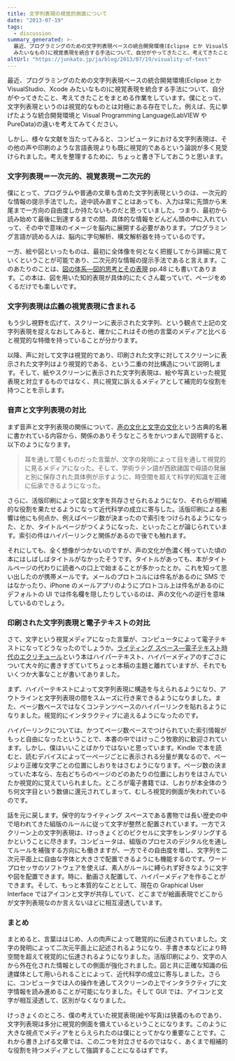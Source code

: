 ```yaml
---
title: 文字列表現の視覚的側面について
date: "2013-07-19"
tags:
  - discussion
summary_generated: >-
  最近、プログラミングのための文字列表現ベースの統合開発環境(Eclipse とか VisualStudio、Xcode
  みたいなもの)に視覚表現を統合する手法について、自分がやってきたこと、考えてきたことをまとめる作業をしています。僕にとって、文字列表現というのは視覚的なも...
altUrl: "https://junkato.jp/ja/blog/2013/07/19/visuality-of-text"
---
```


最近、プログラミングのための文字列表現ベースの統合開発環境(Eclipse とか VisualStudio、Xcode みたいなもの)に視覚表現を統合する手法について、自分がやってきたこと、考えてきたことをまとめる作業をしています。僕にとって、文字列表現というのは視覚的なものとは対極にある存在でした。例えば、先に挙げたような統合開発環境と Visual Programming Language(LabVIEW や PureData)の違いを考えてみてください。

しかし、様々な文献を当たってみると、コンピュータにおける文字列表現は、その他の声や印刷のような言語表現よりも既に視覚的であるという論説が多く見受けられました。考えを整理するために、ちょっと書き下しておこうと思います。

### 文字列表現＝一次元的、視覚表現＝二次元的

僕にとって、プログラムや普通の文章も含めた文字列表現というのは、一次元的な情報の提示手法でした。途中読み直すことはあっても、入力は常に先頭から末尾まで一方向の自由度しか持たないものだと思っていました。つまり、最初から読み始めて最後に到達するまでの間、具体的な情報をどんどん頭の中に入れていって、その中で意味のイメージを脳内に展開する必要があります。プログラミング言語が読める人は、脳内に字句解析、構文解析器を持っているのです。

一方、絵や図といったものは、最初に全体像を何となく把握してから詳細に見ていくということが可能であり、二次元的な情報の提示手法であると言えます。このあたりのことは、[図の体系―図的思考とその表現](http://www.amazon.co.jp/gp/product/4817160144/ref=as_li_ss_tl?ie=UTF8&camp=247&creative=7399&creativeASIN=4817160144&linkCode=as2&tag=dmjp07-22) pp.48 にも書いてあります。この本は、図を用いた知的表現が具体的にたくさん載っていて、ページをめくるだけでも楽しいです。

### 文字列表現は広義の視覚表現に含まれる

もう少し視野を広げて、スクリーンに表示された文字列、という観点で上記の文字列表現を捉えなおしてみると、確かにこれはその他の言葉のメディアと比べると視覚的な特徴を持っていることが分かります。

以降、声に対して文字は視覚的であり、印刷された文字に対してスクリーンに表示された文字列はより視覚的である、という二重の対比構造について説明します。そして、紙やスクリーンに表示された文字列表現は、絵や写真といった視覚表現と対立するものではなく、共に視覚に訴えるメディアとして補完的な役割を持つことを示します。

### 音声と文字列表現の対比

まず音声と文字列表現の関係について、[声の文化と文字の文化](http://www.amazon.co.jp/gp/product/4938661365/ref=as_li_ss_tl?ie=UTF8&camp=247&creative=7399&creativeASIN=4938661365&linkCode=as2&tag=dmjp07-22)という古典的名著に書かれている内容から、関係のありそうなところをかいつまんで説明すると、以下のようになります。

> 耳を通して聞くものだった言葉が、文字の発明によって目を通して視覚的に見るメディアになった。そして、学術ラテン語が西欧諸国で母語の発展と別に保存された具体例が示すように、時空間を超えて科学的知識を正確に伝承できるようになった。

さらに、活版印刷によって図と文字を共存させられるようになり、それらが相補的な役割を果たせるようになって近代科学の成立に寄与した。活版印刷による影響は他にも何点か、例えばページ数が決まったので索引をつけられるようになった、とか、タイトルページがつくようになった、といったことが論じられています。索引の件はハイパーリンクと関係があるので後でも触れます。

それにしても、全く想像がつかないのですが、声の文化が色濃く残っていた頃の本にはしばしばタイトルがなかったそうです。タイトルがあっても、本がタイトルページの代わりに読者への口上で始まることが多かったとか。これを知って思い出したのが携帯メールです。メールのプロトコルには件名があるのに SMS ではなかったり、iPhone のメールアプリのようにプロトコル上は件名があるのにデフォルトの UI では件名欄を隠したりしているのは、声の文化への逆行を意味しているのでしょう。

### 印刷された文字列表現と電子テキストの対比

さて、文字という視覚メディアになった言葉が、コンピュータによって電子テキストになってどうなったのでしょうか。[ライティング スペース―電子テキスト時代のエクリチュール](http://www.amazon.co.jp/gp/product/4782800878/ref=as_li_ss_tl?ie=UTF8&camp=247&creative=7399&creativeASIN=4782800878&linkCode=as2&tag=dmjp07-22)という本はハイパーテキスト、ハイパーメディアのすごさについて大々的に書きすぎていてちょっと本稿の主題と離れていますが、それでもいくつか大事なことが書いてありました。

まず、ハイパーテキストによって文字列表現に構造を与えられるようになり、アウトラインと文字列表現の間をスムーズに行き来できるようになりました。また、ページ数ベースではなくコンテンツベースのハイパーリンクを貼れるようになりました。視覚的にインタラクティブに追えるようになったのです。

ハイパーリンクについては、かつてページ数ベースでつけられていた索引情報がもっと自由になったということで、本書の中ではけっこう牧歌的に歓迎されています。しかし、僕はいいことばかりではないと思っています。Kindle で本を読むと、読むデバイスによって一ページごとに表示される分量が異なるので、ページより正確な文字ごとの位置にしおりをはさむようになります。ページ数の決まっていた本なら、左右どちらのページのどのあたりの位置にしおりをはさんでいたか視覚的に覚えていられました。ところが電子書籍では、しおりが本全体のうち何文字目という数値に還元されてしまって、むしろ視覚的側面が失われているのです。

話を元に戻します。保守的なライティング スペースである書物では長い歴史の中で培われてきた組版のルールに従って文字が整然と配置されています。一方でスクリーン上の文字列表現は、けっきょくどのピクセルに文字をレンダリングするかということに尽きます。コンピュータは、組版のプロセスのデジタル化を通してルールを補強する方向にも働きますが、一方でその自由度を増し、文字列を二次元平面上に自由な字体と大きさで配置できるようにも機能するのです。ワードプロセッサのソフトウェアを使えば、素人がルールに縛られず好きなように文字や図を配置できます。時に、動画さえ配置して、ハイパーメディアを作ることができます。そして、もっと本質的なこととして、現在の Graphical User Interface ではアイコンと文字が共存していて、どこまでが絵画表現でどこからが文字列表現なのか言えないほどに相互浸透しています。

### まとめ

まとめると、言葉ははじめ、人の肉声によって聴覚的に伝達されていました。文字の発明によって二次元平面上に記述されるようになり、手書き本などにより時空間を超えて視覚的に伝達されるようになりました。活版印刷により、文字の人から外在化された情報としての側面が強化されました。図と共に正確な知識の伝達媒体として用いられることによって、近代科学の成立に寄与しました。さらに、コンピュータでは人の操作を通してスクリーンの上でインタラクティブに文字情報を読み進めることが可能になりました。そして GUI では、アイコンと文字が相互浸透して、区別がなくなりました。

けっきょくのところ、僕の考えていた視覚表現(絵や写真)は狭義のものであり、文字列表現は多分に視覚的側面を備えているということになります。このように大きな視点でメディアをとらえられたのは僕にとってかなり重要なことです。これから書き上げる文章では、この二つを対立させるのではなく、あくまで相補的な役割を持つメディアとして強調することになるはずです。
